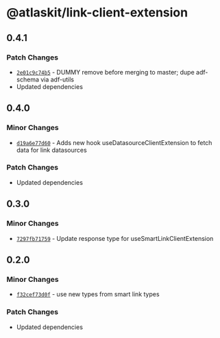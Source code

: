 # @atlaskit/link-client-extension

## 0.4.1

### Patch Changes

- [`2e01c9c74b5`](https://bitbucket.org/atlassian/atlassian-frontend/commits/2e01c9c74b5) - DUMMY remove before merging to master; dupe adf-schema via adf-utils
- Updated dependencies

## 0.4.0

### Minor Changes

- [`d19a6e77d60`](https://bitbucket.org/atlassian/atlassian-frontend/commits/d19a6e77d60) - Adds new hook useDatasourceClientExtension to fetch data for link datasources

### Patch Changes

- Updated dependencies

## 0.3.0

### Minor Changes

- [`7297fb71759`](https://bitbucket.org/atlassian/atlassian-frontend/commits/7297fb71759) - Update response type for useSmartLinkClientExtension

## 0.2.0

### Minor Changes

- [`f32cef73d0f`](https://bitbucket.org/atlassian/atlassian-frontend/commits/f32cef73d0f) - use new types from smart link types

### Patch Changes

- Updated dependencies
